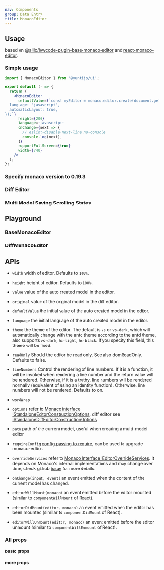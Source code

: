 ```yaml
---
nav: Components
group: Data Entry
title: MonacoEditor
---
```


## Usage

based on [@alilc/lowcode-plugin-base-monaco-editor](https://github.com/alibaba/lowcode-plugins/blob/main/packages/base-monaco-editor/) and [react-monaco-editor](https://github.com/react-monaco-editor/react-monaco-editor).

### Simple usage

```jsx | pure
import { MonacoEditor } from '@yuntijs/ui';

export default () => {
  return (
    <MonacoEditor
      defaultValue={`const myEditor = monaco.editor.create(document.getElementById("container"), {
  language: "javascript",
  automaticLayout: true,
});`}
      height={200}
      language="javascript"
      onChange={next => {
        // eslint-disable-next-line no-console
        console.log(next);
      }}
      supportFullScreen={true}
      width={740}
    />
  );
};
```

<code src="./demos/index.tsx" center></code>

### Specify monaco version to 0.19.3

<code src="./demos/SpecifyVersion.tsx" center></code>

### Diff Editor

<code src="./demos/DiffEditor.tsx" center></code>

### Multi Model Saving Scrolling States

<code src="./demos/MultiModel.tsx" center></code>

## Playground

### BaseMonacoEditor

<code src="./demos/Playground.tsx" center></code>

### DiffMonacoEditor

<code src="./demos/DiffEditorPlayground.tsx" center></code>

## APIs

- `width` width of editor. Defaults to `100%`.

- `height` height of editor. Defaults to `100%`.

- `value` value of the auto created model in the editor.

- `original` value of the original model in the diff editor.

- `defaultValue` the initial value of the auto created model in the editor.

- `language` the initial language of the auto created model in the editor.

- `theme` the theme of the editor. The default is `vs` or `vs-dark`, which will automatically change with the antd theme according to the antd theme, also supports `vs-dark`, `hc-light`, `hc-black`. If you specify this field, this theme will be fixed.

- `readOnly` Should the editor be read only. See also domReadOnly. Defaults to false.

- `lineNumbers` Control the rendering of line numbers. If it is a function, it will be invoked when rendering a line number and the return value will be rendered. Otherwise, if it is a truthy, line numbers will be rendered normally (equivalent of using an identity function). Otherwise, line numbers will not be rendered. Defaults to on.

- `wordWrap`

- `options` refer to [Monaco interface IStandaloneEditorConstructionOptions](https://microsoft.github.io/monaco-editor/docs.html#interfaces/editor.IStandaloneEditorConstructionOptions.html), diff editor see [IStandaloneDiffEditorConstructionOptions](https://microsoft.github.io/monaco-editor/docs.html#interfaces/editor.IStandaloneDiffEditorConstructionOptions.html)

- `path` path of the current model, useful when creating a multi-model editor

- `requireConfig` [config passing to require](https://github.com/suren-atoyan/monaco-react#loader-config), can be used to upgrade monaco-editor.

- `overrideServices` refer to [Monaco Interface IEditorOverrideServices](https://microsoft.github.io/monaco-editor/docs.html#interfaces/editor.IEditorOverrideServices.html). It depends on Monaco's internal implementations and may change over time, check github [issue](https://github.com/Microsoft/monaco-editor/issues/935#issuecomment-402174095) for more details.

- `onChange(input, event)` an event emitted when the content of the current model has changed.

- `editorWillMount(monaco)` an event emitted before the editor mounted (similar to `componentWillMount` of React).

- `editorDidMount(editor, monaco)` an event emitted when the editor has been mounted (similar to `componentDidMount` of React).

- `editorWillUnmount(editor, monaco)` an event emitted before the editor unmount (similar to `componentWillUnmount` of React).

### All props

#### basic props

<API id="BaseMonacoEditor"></API>

#### more props

<API id="MonacoDiffEditor"></API>
